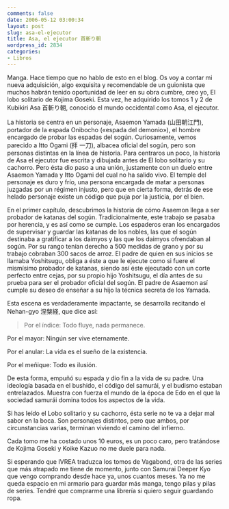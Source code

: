 ```yaml
---
comments: false
date: 2006-05-12 03:00:34
layout: post
slug: asa-el-ejecutor
title: Asa, el ejecutor 首斬り朝
wordpress_id: 2834
categories:
- Libros
---
```


Manga. Hace tiempo que no hablo de esto en el blog. Os voy a contar mi nueva adquisición, algo exquisita y recomendable de un guionista que muchos habrán tenido oportunidad de leer en su obra cumbre, creo yo, El lobo solitario de Kojima Goseki. Esta vez, he adquirido los tomos 1 y 2 de Kubikiri Asa 首斬り朝, conocido el mundo occidental como Asa, el ejecutor.





La historia se centra en un personaje, Asaemon Yamada (山田朝江門), portador de la espada Onibocho («espada del demonio»), el hombre encargado de probar las espadas del sogún. Curiosamente, vemos parecido a Itto Ogami (拝 一刀), albacea oficial del sogún, pero son personas distintas en la línea de historia. Para centraros un poco, la historia de Asa el ejecutor fue escrita y dibujada antes de El lobo solitario y su cachorro. Pero ésta dio paso a una unión, justamente con un duelo entre Asaemon Yamada y Itto Ogami del cual no ha salido vivo. El temple del personaje es duro y frío, una persona encargada de matar a personas juzgadas por un régimen injusto, pero que en cierta forma, detrás de ese helado personaje existe un código que puja por la justicia, por el bien.





En el primer capítulo, descubrimos la historia de cómo Asaemon llega a ser probador de katanas del sogún. Tradicionalmente, este trabajo se pasaba por herencia, y es así como se cumple. Los espaderos eran los encargados de supervisar y guardar las katanas de los nobles, las que el sogún destinaba a gratificar a los daimyos y las que los daimyos ofrendaban al sogún. Por su rango tenían derecho a 500 medidas de grano y por su trabajo cobraban 300 sacos de arroz. El padre de quien en sus inicios se llamaba Yoshitsugu, obliga a éste a que le ejecute como si fuere el mismísimo probador de katanas, siendo así éste ejecutado con un corte perfecto entre cejas, por su propio hijo Yoshitsugu, el día antes de su prueba para ser el probador oficial del sogún. El padre de Asaemon así cumple su deseo de enseñar a su hijo la técnica secreta de los Yamada.





Esta escena es verdaderamente impactante, se desarrolla recitando el Nehan-gyo 涅槃経, que dice así:





> Por el índice: Todo fluye, nada permanece.  

Por el mayor: Ningún ser vive eternamente.  

Por el anular: La vida es el sueño de la existencia.  

Por el meñique: Todo es ilusión.





De esta forma, empuñó su espada y dio fin a la vida de su padre. Una ideología basada en el bushido, el código del samurái, y el budismo estaban entrelazados. Muestra con fuerza el mundo de la época de Edo en el que la sociedad samurái domina todos los aspectos de la vida.





Si has leído el Lobo solitario y su cachorro, ésta serie no te va a dejar mal sabor en la boca. Son personajes distintos, pero que ambos, por circunstancias varias, terminan viviendo el camino del infierno.





Cada tomo me ha costado unos 10 euros, es un poco caro, pero tratándose de Kojima Goseki y Koike Kazuo no me duele para nada.





Si esperando que IVREA traduzca los tomos de Vagabond, otra de las series que más atrapado me tiene de momento, junto con Samurai Deeper Kyo que vengo comprando desde hace ya, unos cuantos meses. Ya no me queda espacio en mi armario para guardar más manga, tengo pilas y pilas de series. Tendré que comprarme una librería si quiero seguir guardando ropa.
